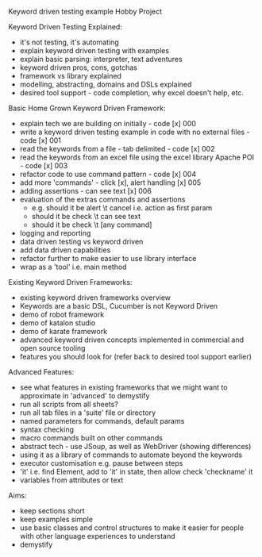 Keyword driven testing example Hobby Project

Keyword Driven Testing Explained:

- it's not testing, it's automating
- explain keyword driven testing with examples
- explain basic parsing: interpreter, text adventures
- keyword driven pros, cons, gotchas
- framework vs library explained
- modelling, abstracting, domains and DSLs explained
- desired tool support - code completion, why excel doesn't help, etc.

Basic Home Grown Keyword Driven Framework:

- explain tech we are building on initially - code [x] 000
- write a keyword driven testing example in code with no external files - code [x] 001
- read the keywords from a file - tab delimited - code [x] 002
- read the keywords from an excel file using the excel library Apache POI - code [x] 003
- refactor code to use command pattern - code [x] 004
- add more 'commands' - click [x], alert handling [x] 005
- adding assertions - can see text [x] 006
- evaluation of the extras commands and assertions
    - e.g. should it be alert \t cancel i.e. action as first param
    - should it be check \t can see text
    - should it be check \t [any command]
- logging and reporting
- data driven testing vs keyword driven
- add data driven capabilities
- refactor further to make easier to use library interface
- wrap as a 'tool' i.e. main method

Existing Keyword Driven Frameworks:

- existing keyword driven frameworks overview
- Keywords are a basic DSL, Cucumber is not Keyword Driven
- demo of robot framework
- demo of katalon studio
- demo of karate framework
- advanced keyword driven concepts implemented in commercial and open source tooling
- features you should look for (refer back to desired tool support earlier)

Advanced Features:

- see what features in existing frameworks that we might want to approximate in 'advanced' to demystify
- run all scripts from all sheets?
- run all tab files in a 'suite' file or directory
- named parameters for commands, default params
- syntax checking
- macro commands built on other commands
- abstract tech - use JSoup, as well as WebDriver (showing differences)
- using it as a library of commands to automate beyond the keywords
- executor customisation e.g. pause between steps
- 'it' i.e. find Element, add to 'it' in state, then allow check 'checkname' it
- variables from attributes or text 

Aims:

- keep sections short
- keep examples simple
- use basic classes and control structures to make it easier for people with other language experiences to understand
- demystify